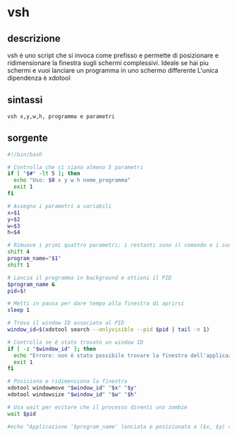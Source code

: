 # vsh
## descrizione
vsh è uno script che si invoca come prefisso e permette di posizionare e ridimensionare la finestra sugli schermi complessivi. 
Ideale se hai piu schermi e vuoi lanciare un programma in uno schermo differente 
L'unica dipendenza è xdotool

## sintassi

```
vsh x,y,w,h, programma e parametri
```

## sorgente

```  bash
#!/bin/bash

# Controlla che ci siano almeno 5 parametri
if [ "$#" -lt 5 ]; then
  echo "Uso: $0 x y w h nome_programma"
  exit 1
fi

# Assegna i parametri a variabili
x=$1
y=$2
w=$3
h=$4

# Rimuove i primi quattro parametri; i restanti sono il comando e i suoi parametri
shift 4
program_name="$1"
shift 1

# Lancia il programma in background e ottieni il PID
$program_name &
pid=$!

# Metti in pausa per dare tempo alla finestra di aprirsi
sleep 1

# Trova il window ID associato al PID
window_id=$(xdotool search --onlyvisible --pid $pid | tail -n 1)

# Controlla se è stato trovato un window ID
if [ -z "$window_id" ]; then
  echo "Errore: non è stato possibile trovare la finestra dell'applicazione."
  exit 1
fi

# Posiziona e ridimensiona la finestra
xdotool windowmove "$window_id" "$x" "$y"
xdotool windowsize "$window_id" "$w" "$h"

# Usa wait per evitare che il processo diventi uno zombie
wait $pid

#echo "Applicazione '$program_name' lanciata e posizionata a ($x, $y) con dimensione (${w}x${h})"

```

